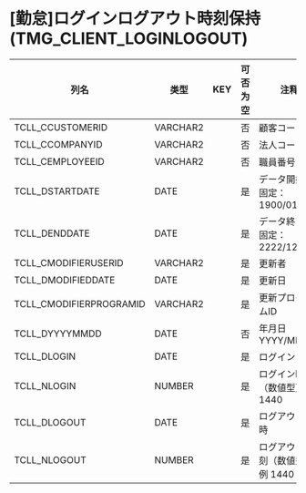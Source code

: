 # [勤怠]ログインログアウト時刻保持(TMG_CLIENT_LOGINLOGOUT)
| 列名   | 类型   | KEY  | 可否为空 | 注释   |
| ---- | ---- | ---- | ---- | ---- |
|TCLL_CCUSTOMERID|VARCHAR2||否|顧客コード|
|TCLL_CCOMPANYID|VARCHAR2||否|法人コード|
|TCLL_CEMPLOYEEID|VARCHAR2||否|職員番号|
|TCLL_DSTARTDATE|DATE||是|データ開始日 固定：1900/01/01|
|TCLL_DENDDATE|DATE||是|データ終了日 固定：2222/12/31|
|TCLL_CMODIFIERUSERID|VARCHAR2||是|更新者|
|TCLL_DMODIFIEDDATE|DATE||是|更新日|
|TCLL_CMODIFIERPROGRAMID|VARCHAR2||是|更新プログラムID|
|TCLL_DYYYYMMDD|DATE||否|年月日 YYYY/MM/DD|
|TCLL_DLOGIN|DATE||是|ログイン日時|
|TCLL_NLOGIN|NUMBER||是|ログイン時刻（数値型）例 1440|
|TCLL_DLOGOUT|DATE||是|ログアウト日時|
|TCLL_NLOGOUT|NUMBER||是|ログアウト時刻（数値型）例 1440|
